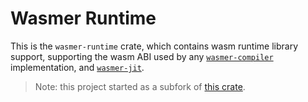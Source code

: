 # Wasmer Runtime

This is the `wasmer-runtime` crate, which contains wasm runtime library
support, supporting the wasm ABI used by any [`wasmer-compiler`] implementation,
and [`wasmer-jit`].

> Note: this project started as a subfork of [this crate](https://crates.io/crates/wasmtime-runtime).

[`wasmer-compiler`]: https://crates.io/crates/wasmer-compiler
[`wasmer-jit`]: https://crates.io/crates/wasmer-jit
